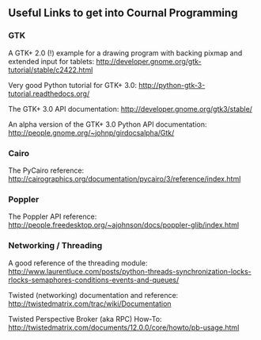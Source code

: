 ## Useful Links to get into Cournal Programming ##

### GTK ###

A GTK+ 2.0 (!) example for a drawing program with backing pixmap and extended
input for tablets:
<http://developer.gnome.org/gtk-tutorial/stable/c2422.html>

Very good Python tutorial for GTK+ 3.0:
<http://python-gtk-3-tutorial.readthedocs.org/>

The GTK+ 3.0 API documentation:
<http://developer.gnome.org/gtk3/stable/>

An alpha version of the GTK+ 3.0 Python API documentation:
<http://people.gnome.org/~johnp/girdocsalpha/Gtk/>


### Cairo ###

The PyCairo reference: <http://cairographics.org/documentation/pycairo/3/reference/index.html>


### Poppler ###

The Poppler API reference:
<http://people.freedesktop.org/~ajohnson/docs/poppler-glib/index.html>


### Networking / Threading ###

A good reference of the threading module:
<http://www.laurentluce.com/posts/python-threads-synchronization-locks-rlocks-semaphores-conditions-events-and-queues/>

Twisted (networking) documentation and reference:
<http://twistedmatrix.com/trac/wiki/Documentation>

Twisted Perspective Broker (aka RPC) How-To:
<http://twistedmatrix.com/documents/12.0.0/core/howto/pb-usage.html>
